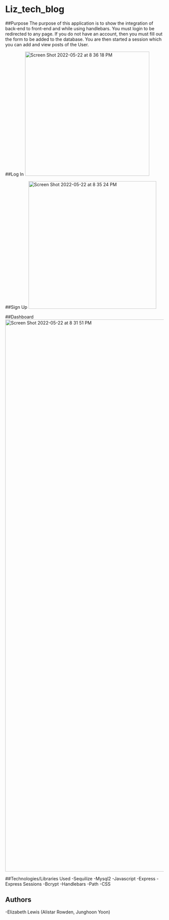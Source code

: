 # Liz_tech_blog

##Purpose
  The purpose of this application is to show the integration of back-end to front-end and while using handlebars. You must login to be redirected to any page. If you do not have an account, then you must fill out the form to be added to the database. You are then started a session which you can add and view posts of the User.

##Log In
<img width="395" alt="Screen Shot 2022-05-22 at 8 36 18 PM" src="https://user-images.githubusercontent.com/100626033/169727283-0e5d784d-9815-421d-82db-144c3b77a283.png">


##Sign Up
<img width="406" alt="Screen Shot 2022-05-22 at 8 35 24 PM" src="https://user-images.githubusercontent.com/100626033/169727249-1b810918-6d9b-42c9-b86c-c70682d7f03c.png">


##Dashboard
<img width="1756" alt="Screen Shot 2022-05-22 at 8 31 51 PM" src="https://user-images.githubusercontent.com/100626033/169726956-68566b28-3caa-4f15-806d-5fe53e5f3c03.png">

##Technologies/Libraries Used
  -Sequilize
  -Mysql2
  -Javascript
  -Express
  -Express Sessions
  -Bcrypt
  -Handlebars
  -Path
  -CSS

## Authors
-Elizabeth Lewis (Alistar Rowden, Junghoon Yoon)
